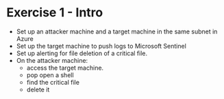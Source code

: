 # Exercise 1 - Intro

- Set up an attacker machine and a target machine in the same subnet in Azure
- Set up the target machine to push logs to Microsoft Sentinel
- Set up alerting for file deletion of a critical file.
- On the attacker machine:
  - access the target machine.
  - pop open a shell
  - find the critical file
  - delete it




